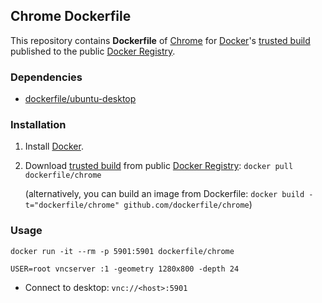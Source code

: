 ## Chrome Dockerfile


This repository contains **Dockerfile** of [Chrome](https://www.google.com/chrome/browser/) for [Docker](https://www.docker.io/)'s [trusted build](https://index.docker.io/u/dockerfile/chrome/) published to the public [Docker Registry](https://index.docker.io/).


### Dependencies

* [dockerfile/ubuntu-desktop](http://dockerfile.github.io/#/ubuntu-desktop)


### Installation

1. Install [Docker](https://www.docker.io/).

2. Download [trusted build](https://index.docker.io/u/dockerfile/chrome/) from public [Docker Registry](https://index.docker.io/): `docker pull dockerfile/chrome`

   (alternatively, you can build an image from Dockerfile: `docker build -t="dockerfile/chrome" github.com/dockerfile/chrome`)


### Usage

    docker run -it --rm -p 5901:5901 dockerfile/chrome

    USER=root vncserver :1 -geometry 1280x800 -depth 24

* Connect to desktop: `vnc://<host>:5901`
